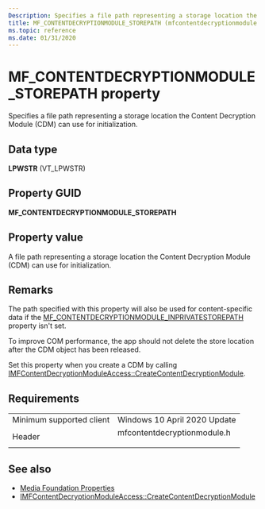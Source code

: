 ```yaml
---
Description: Specifies a file path representing a storage location the Content Decryption Module (CDM) can use for initialization.
title: MF_CONTENTDECRYPTIONMODULE_STOREPATH (mfcontentdecryptionmodule.h)
ms.topic: reference
ms.date: 01/31/2020
---
```


# MF\_CONTENTDECRYPTIONMODULE\_STOREPATH property

Specifies a file path representing a storage location the Content Decryption Module (CDM) can use for initialization.


## Data type

**LPWSTR** (VT_LPWSTR)

## Property GUID

**MF\_CONTENTDECRYPTIONMODULE\_STOREPATH**

## Property value

A file path representing a storage location the Content Decryption Module (CDM) can use for initialization.

## Remarks

The path specified with this property will also be used for content-specific data if the [MF_CONTENTDECRYPTIONMODULE_INPRIVATESTOREPATH](mf-contentdecryptionmodule-inprivatestorepath) property isn't set.

To improve COM performance, the app should not delete the store location after the CDM object has been released.



Set this property when you create a CDM by calling [IMFContentDecryptionModuleAccess::CreateContentDecryptionModule](/windows/win32/api/mfcontentdecryptionmodule/nf-mfcontentdecryptionmodule-imfcontentdecryptionmoduleaccess-createcontentdecryptionmodule).

## Requirements



|                                     |                                                                                       |
|-------------------------------------|---------------------------------------------------------------------------------------|
| Minimum supported client<br/> | Windows 10 April 2020 Update<br/>                                     |
| Header<br/>                   | <dl> <dt>mfcontentdecryptionmodule.h</dt> </dl> |



## See also

- [Media Foundation Properties](media-foundation-properties.md)
- [IMFContentDecryptionModuleAccess::CreateContentDecryptionModule](/windows/win32/api/mfcontentdecryptionmodule/nf-mfcontentdecryptionmodule-imfcontentdecryptionmoduleaccess-createcontentdecryptionmodule)


 

 




